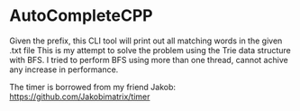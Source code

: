 # AutoCompleteCPP
Given the prefix, this CLI tool will print out all matching words in the given .txt file
This is my attempt to solve the problem using the Trie data structure with BFS. I tried to perform BFS using more than one thread, cannot achive any increase in performance.

The timer is borrowed from my friend Jakob: https://github.com/Jakobimatrix/timer 
